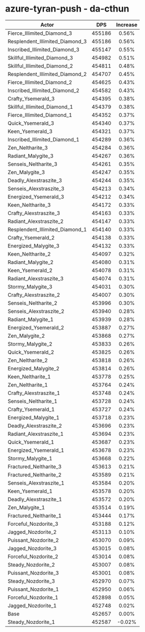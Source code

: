 # azure-tyran-push - da-cthun
| Actor | DPS | Increase |
|---|:---:|:---:|
|Fierce_Illimited_Diamond_3|455186|0.56%|
|Resplendent_Illimited_Diamond_3|455186|0.56%|
|Inscribed_Illimited_Diamond_3|455147|0.55%|
|Skillful_Illimited_Diamond_3|454982|0.51%|
|Skillful_Illimited_Diamond_2|454811|0.48%|
|Resplendent_Illimited_Diamond_2|454707|0.45%|
|Fierce_Illimited_Diamond_2|454625|0.43%|
|Inscribed_Illimited_Diamond_2|454582|0.43%|
|Crafty_Ysemerald_3|454395|0.38%|
|Skillful_Illimited_Diamond_1|454379|0.38%|
|Fierce_Illimited_Diamond_1|454352|0.37%|
|Quick_Ysemerald_3|454340|0.37%|
|Keen_Ysemerald_3|454321|0.37%|
|Inscribed_Illimited_Diamond_1|454289|0.36%|
|Zen_Neltharite_3|454284|0.36%|
|Radiant_Malygite_3|454267|0.36%|
|Senseis_Neltharite_3|454261|0.35%|
|Zen_Malygite_3|454247|0.35%|
|Deadly_Alexstraszite_3|454244|0.35%|
|Senseis_Alexstraszite_3|454213|0.34%|
|Energized_Ysemerald_3|454212|0.34%|
|Keen_Neltharite_3|454172|0.33%|
|Crafty_Alexstraszite_3|454163|0.33%|
|Radiant_Alexstraszite_2|454147|0.33%|
|Resplendent_Illimited_Diamond_1|454140|0.33%|
|Crafty_Ysemerald_2|454138|0.33%|
|Energized_Malygite_3|454132|0.33%|
|Keen_Neltharite_2|454097|0.32%|
|Radiant_Malygite_2|454080|0.31%|
|Keen_Ysemerald_2|454078|0.31%|
|Radiant_Alexstraszite_3|454074|0.31%|
|Stormy_Malygite_3|454031|0.30%|
|Crafty_Alexstraszite_2|454007|0.30%|
|Senseis_Neltharite_2|453996|0.30%|
|Senseis_Alexstraszite_2|453940|0.28%|
|Radiant_Malygite_1|453939|0.28%|
|Energized_Ysemerald_2|453887|0.27%|
|Zen_Malygite_2|453868|0.27%|
|Stormy_Malygite_2|453833|0.26%|
|Quick_Ysemerald_2|453825|0.26%|
|Zen_Neltharite_2|453818|0.26%|
|Energized_Malygite_2|453814|0.26%|
|Keen_Neltharite_1|453778|0.25%|
|Zen_Neltharite_1|453764|0.24%|
|Crafty_Alexstraszite_1|453748|0.24%|
|Senseis_Neltharite_1|453728|0.24%|
|Crafty_Ysemerald_1|453727|0.24%|
|Energized_Malygite_1|453718|0.23%|
|Deadly_Alexstraszite_2|453696|0.23%|
|Radiant_Alexstraszite_1|453694|0.23%|
|Quick_Ysemerald_1|453687|0.23%|
|Energized_Ysemerald_1|453678|0.23%|
|Stormy_Malygite_1|453668|0.22%|
|Fractured_Neltharite_3|453613|0.21%|
|Fractured_Neltharite_2|453589|0.21%|
|Senseis_Alexstraszite_1|453584|0.20%|
|Keen_Ysemerald_1|453578|0.20%|
|Deadly_Alexstraszite_1|453572|0.20%|
|Zen_Malygite_1|453514|0.19%|
|Fractured_Neltharite_1|453444|0.17%|
|Forceful_Nozdorite_3|453188|0.12%|
|Jagged_Nozdorite_2|453113|0.10%|
|Puissant_Nozdorite_2|453070|0.09%|
|Jagged_Nozdorite_3|453015|0.08%|
|Forceful_Nozdorite_2|453014|0.08%|
|Steady_Nozdorite_2|453007|0.08%|
|Puissant_Nozdorite_3|453001|0.08%|
|Steady_Nozdorite_3|452970|0.07%|
|Puissant_Nozdorite_1|452950|0.06%|
|Forceful_Nozdorite_1|452898|0.05%|
|Jagged_Nozdorite_1|452748|0.02%|
|Base|452657|0.00%|
|Steady_Nozdorite_1|452587|-0.02%|
